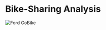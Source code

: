 # Bike-Sharing Analysis
![Ford GoBike](https://github.com/FedericoRaimondi/me/tree/master/Bike_Sharing_Analysis/img/Ford_GoBike.jpeg)
